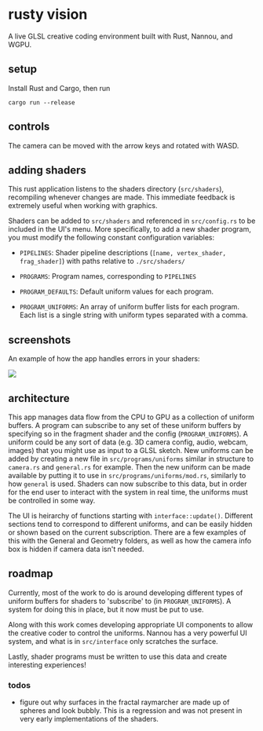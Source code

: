 # rusty vision

A live GLSL creative coding environment built with Rust, Nannou, and WGPU.

## setup

Install Rust and Cargo, then run

```
cargo run --release
```

## controls

The camera can be moved with the arrow keys and rotated with WASD.

## adding shaders

This rust application listens to the shaders directory (`src/shaders`), recompiling whenever changes are made. This immediate feedback is extremely useful when working with graphics.

Shaders can be added to `src/shaders` and referenced in `src/config.rs` to be included in the UI's menu. More specifically, to add a new shader program, you must modify the following constant configuration variables:

- `PIPELINES`: Shader pipeline descriptions (`[name, vertex_shader, frag_shader]`) with paths relative to `./src/shaders/`

- `PROGRAMS`: Program names, corresponding to `PIPELINES`

- `PROGRAM_DEFAULTS`: Default uniform values for each program.

- `PROGRAM_UNIFORMS`: An array of uniform buffer lists for each program. Each list is a single string with uniform types separated with a comma.

## screenshots

An example of how the app handles errors in your shaders:

![](images/screenshot.png)

## architecture

This app manages data flow from the CPU to GPU as a collection of uniform buffers. A program can subscribe to any set of these uniform buffers by specifying so in the fragment shader and the config (`PROGRAM_UNIFORMS`). A uniform could be any sort of data (e.g. 3D camera config, audio, webcam, images) that you might use as input to a GLSL sketch. New uniforms can be added by creating a new file in `src/programs/uniforms` similar in structure to `camera.rs` and `general.rs` for example. Then the new uniform can be made available by putting it to use in `src/programs/uniforms/mod.rs`, similarly to how `general` is used. Shaders can now subscribe to this data, but in order for the end user to interact with the system in real time, the uniforms must be controlled in some way.

The UI is heirarchy of functions starting with `interface::update()`. Different sections tend to correspond to different uniforms, and can be easily hidden or shown based on the current subscription. There are a few examples of this with the General and Geometry folders, as well as how the camera info box is hidden if camera data isn't needed.

## roadmap

Currently, most of the work to do is around developing different types of uniform buffers for shaders to 'subscribe' to (in `PROGRAM_UNIFORMS`). A system for doing this in place, but it now must be put to use.

Along with this work comes developing appropriate UI components to allow the creative coder to control the uniforms. Nannou has a very powerful UI system, and what is in `src/interface` only scratches the surface.

Lastly, shader programs must be written to use this data and create interesting experiences!

### todos

- figure out why surfaces in the fractal raymarcher are made up of spheres and look bubbly. This is a regression and was not present in very early implementations of the shaders.
